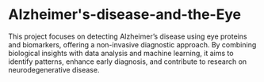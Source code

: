 # Alzheimer's-disease-and-the-Eye
This project focuses on detecting Alzheimer’s disease using eye proteins and biomarkers, offering a non-invasive diagnostic approach. By combining biological insights with data analysis and machine learning, it aims to identify patterns, enhance early diagnosis, and contribute to research on neurodegenerative disease.
